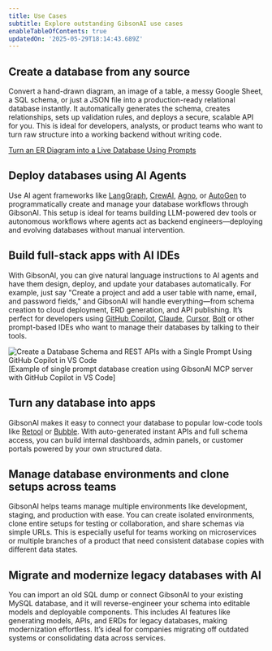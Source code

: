 ```yaml
---
title: Use Cases
subtitle: Explore outstanding GibsonAI use cases
enableTableOfContents: true
updatedOn: '2025-05-29T18:14:43.689Z'
---
```


## Create a database from any source

Convert a hand-drawn diagram, an image of a table, a messy Google Sheet, a SQL schema, or just a JSON file into a production-ready relational database instantly. It automatically generates the schema, creates relationships, sets up validation rules, and deploys a secure, scalable API for you. This is ideal for developers, analysts, or product teams who want to turn raw structure into a working backend without writing code.

<DetailIconCards>

<a href="/guides/create-database-from-any-er-diagram-image" description="From PNG to Production: Build, Deploy and Modify a Schema with GibsonAI and GitHub Copilot" icon="respond-arrow">Turn an ER Diagram into a Live Database Using Prompts</a>

</DetailIconCards>

## Deploy databases using AI Agents

Use AI agent frameworks like [LangGraph](https://www.langchain.com/langgraph), [CrewAI](https://www.crewai.com/), [Agno](https://www.agno.com/), or [AutoGen](https://microsoft.github.io/autogen/stable//index.html) to programmatically create and manage your database workflows through GibsonAI. This setup is ideal for teams building LLM-powered dev tools or autonomous workflows where agents act as backend engineers—deploying and evolving databases without manual intervention.

## Build full-stack apps with AI IDEs

With GibsonAI, you can give natural language instructions to AI agents and have them design, deploy, and update your databases automatically. For example, just say "Create a project and add a user table with name, email, and password fields," and GibsonAI will handle everything—from schema creation to cloud deployment, ERD generation, and API publishing. It’s perfect for developers using [GitHub Copilot](https://github.com/features/copilot), [Claude](https://claude.ai/), [Cursor](https://www.cursor.com/), [Bolt](https://bolt.new/) or other prompt-based IDEs who want to manage their databases by talking to their tools.

![Create a Database Schema and REST APIs with a Single Prompt Using GitHub Copilot in VS Code](/docs/use-cases/create-database-with-github-copilot.gif)[Example of single prompt database creation using GibsonAI MCP server with GitHub Copilot in VS Code]

## Turn any database into apps

GibsonAI makes it easy to connect your database to popular low-code tools like [Retool](https://retool.com/) or [Bubble](https://bubble.io/). With auto-generated instant APIs and full schema access, you can build internal dashboards, admin panels, or customer portals powered by your own structured data.

## Manage database environments and clone setups across teams

GibsonAI helps teams manage multiple environments like development, staging, and production with ease. You can create isolated environments, clone entire setups for testing or collaboration, and share schemas via simple URLs. This is especially useful for teams working on microservices or multiple branches of a product that need consistent database copies with different data states.

## Migrate and modernize legacy databases with AI

You can import an old SQL dump or connect GibsonAI to your existing MySQL database, and it will reverse-engineer your schema into editable models and deployable components. This includes AI features like generating models, APIs, and ERDs for legacy databases, making modernization effortless. It’s ideal for companies migrating off outdated systems or consolidating data across services.
